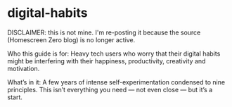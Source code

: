 # digital-habits

DISCLAIMER: this is not mine. I'm re-posting it because the source (Homescreen Zero blog) is no longer active.

Who this guide is for: Heavy tech users who worry that their digital habits might be interfering with their happiness, productivity, creativity and motivation.

What’s in it: A few years of intense self-experimentation condensed to nine principles. This isn’t everything you need — not even close — but it’s a start.
